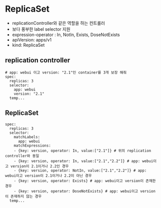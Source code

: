 # ReplicaSet
 - replicationController와 같은 역할을 하는 컨트롤러
 - 보다 풍부한 label selector 지원
 - expression-operator : In, NotIn, Exists, DoseNotExists
 - apiVersion: apps/v1
 - kind: ReplicaSet

## replication controller
```
# app: webui 이고 version: "2.1"인 container를 3개 보장 해줘
spec:
  replicas: 3
  selector:
    app: webui
    version: "2.1"
  temp...
```

## ReplicaSet
```
spec:
  replicas: 3
  selector:
    matchLabels:
      app: webui      
    matchExpressions:
    - {key: version, operator: In, value:["2.1"]} # 위의 replication controller와 동일
    - {key: version, operator: In, value:["2.1","2.2"]} # app: webui이고 version이 2.1이거나 2.2인 경우
    - {key: version, operator: NotIn, value:["2.1","2.2"]} # app: webui이고 version이 2.1이거나 2.2이 아닌 경우
    - {key: version, operator: Exists} # app: webui이고 version이 존재한 경우
    - {key: version, operator: DoseNotExists} # app: webui이고 version이 존재하지 않는 경우
  temp...
```
